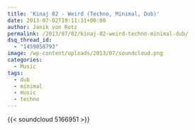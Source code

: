 ```yaml
---
title: 'Kinaj 02 - Weird (Techno, Minimal, Dub)'
date: 2013-07-02T19:11:31+00:00
author: Janik von Rotz
permalink: /2013/07/02/kinaj-02-weird-techno-minimal-dub/
dsq_thread_id:
  - "1459858793"
image: /wp-content/uploads/2013/07/soundcloud.png
categories:
  - Music
tags:
  - dub
  - minimal
  - music
  - techno
---
```

{{< soundcloud 5166951 >}}